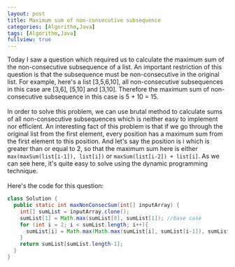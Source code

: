 ```yaml
---
layout: post
title: Maximum sum of non-consecutive subsequence
categories: [Algorithm,Java]
tags: [Algorithm,Java]
fullview: true
---
```


Today I saw a question which required us to calculate the maximum sum of the non-consecutive subsequence of a list. An important restriction of this question is that the subsequence must be non-consecutive in the original list. For example, here's a list [3,5,6,10], all non-consecutive subsequences in this case are [3,6], [5,10] and [3,10]. Therefore the maximum sum of non-consecutive subsequence in this case is 5 + 10 = 15.<br><br>
In order to solve this problem, we can use brutal method to calculate sums of all non-consecutive subsequences which is neither easy to implement nor efficient. An interesting fact of this problem is that if we go through the original list from the first element, every position has a maximum sum from the first element to this position. And let's say the position is i which is greater than or equal to 2, so that the maximum sum here is either ``max(maxSum(list[i-1]), list[i])`` or ``maxSum(list[i-2]) + list[i]``. As we can see here, it's quite easy to solve using the dynamic programming technique.<br><br>
Here's the code for this question:

```java
class Solution {
  public static int maxNonConsecSum(int[] inputArray) {
    int[] sumList = inputArray.clone();
    sumList[1] = Math.max(sumList[0], sumList[1]); //base case
    for (int i = 2; i < sumList.length; i++){
      sumList[i] = Math.max(Math.max(sumList[i], sumList[i-1]), sumList[i] + sumList[i - 2]);
    }
    return sumList[sumList.length-1];
  }
}
```
